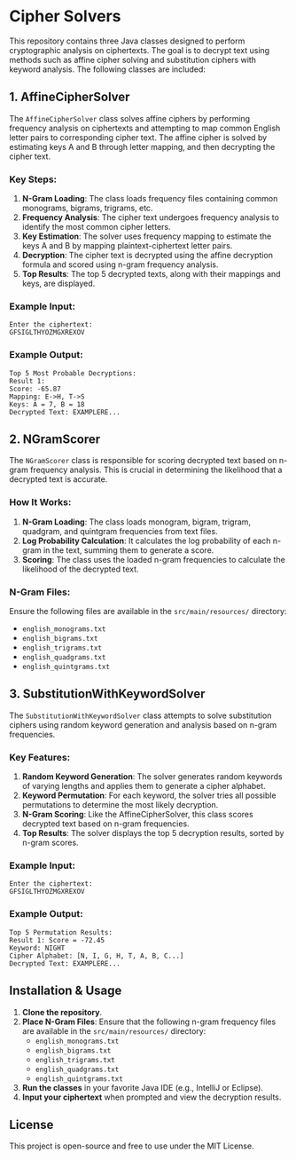 
# Cipher Solvers

This repository contains three Java classes designed to perform cryptographic analysis on ciphertexts. The goal is to decrypt text using methods such as affine cipher solving and substitution ciphers with keyword analysis. The following classes are included:

## 1. AffineCipherSolver

The `AffineCipherSolver` class solves affine ciphers by performing frequency analysis on ciphertexts and attempting to map common English letter pairs to corresponding cipher text. The affine cipher is solved by estimating keys A and B through letter mapping, and then decrypting the cipher text.

### Key Steps:
1. **N-Gram Loading**: The class loads frequency files containing common monograms, bigrams, trigrams, etc.
2. **Frequency Analysis**: The cipher text undergoes frequency analysis to identify the most common cipher letters.
3. **Key Estimation**: The solver uses frequency mapping to estimate the keys A and B by mapping plaintext-ciphertext letter pairs.
4. **Decryption**: The cipher text is decrypted using the affine decryption formula and scored using n-gram frequency analysis.
5. **Top Results**: The top 5 decrypted texts, along with their mappings and keys, are displayed.

### Example Input:
```plaintext
Enter the ciphertext:
GFSIGLTHYOZMGXREXOV
```

### Example Output:
```plaintext
Top 5 Most Probable Decryptions:
Result 1:
Score: -65.87
Mapping: E->H, T->S
Keys: A = 7, B = 18
Decrypted Text: EXAMPLERE...
```

## 2. NGramScorer

The `NGramScorer` class is responsible for scoring decrypted text based on n-gram frequency analysis. This is crucial in determining the likelihood that a decrypted text is accurate.

### How It Works:
1. **N-Gram Loading**: The class loads monogram, bigram, trigram, quadgram, and quintgram frequencies from text files.
2. **Log Probability Calculation**: It calculates the log probability of each n-gram in the text, summing them to generate a score.
3. **Scoring**: The class uses the loaded n-gram frequencies to calculate the likelihood of the decrypted text.

### N-Gram Files:
Ensure the following files are available in the `src/main/resources/` directory:
- `english_monograms.txt`
- `english_bigrams.txt`
- `english_trigrams.txt`
- `english_quadgrams.txt`
- `english_quintgrams.txt`

## 3. SubstitutionWithKeywordSolver

The `SubstitutionWithKeywordSolver` class attempts to solve substitution ciphers using random keyword generation and analysis based on n-gram frequencies.

### Key Features:
1. **Random Keyword Generation**: The solver generates random keywords of varying lengths and applies them to generate a cipher alphabet.
2. **Keyword Permutation**: For each keyword, the solver tries all possible permutations to determine the most likely decryption.
3. **N-Gram Scoring**: Like the AffineCipherSolver, this class scores decrypted text based on n-gram frequencies.
4. **Top Results**: The solver displays the top 5 decryption results, sorted by n-gram scores.

### Example Input:
```plaintext
Enter the ciphertext:
GFSIGLTHYOZMGXREXOV
```

### Example Output:
```plaintext
Top 5 Permutation Results:
Result 1: Score = -72.45
Keyword: NIGHT
Cipher Alphabet: [N, I, G, H, T, A, B, C...]
Decrypted Text: EXAMPLERE...
```

## Installation & Usage

1. **Clone the repository**.
2. **Place N-Gram Files**: Ensure that the following n-gram frequency files are available in the `src/main/resources/` directory:
    - `english_monograms.txt`
    - `english_bigrams.txt`
    - `english_trigrams.txt`
    - `english_quadgrams.txt`
    - `english_quintgrams.txt`
3. **Run the classes** in your favorite Java IDE (e.g., IntelliJ or Eclipse).
4. **Input your ciphertext** when prompted and view the decryption results.

## License
This project is open-source and free to use under the MIT License.

